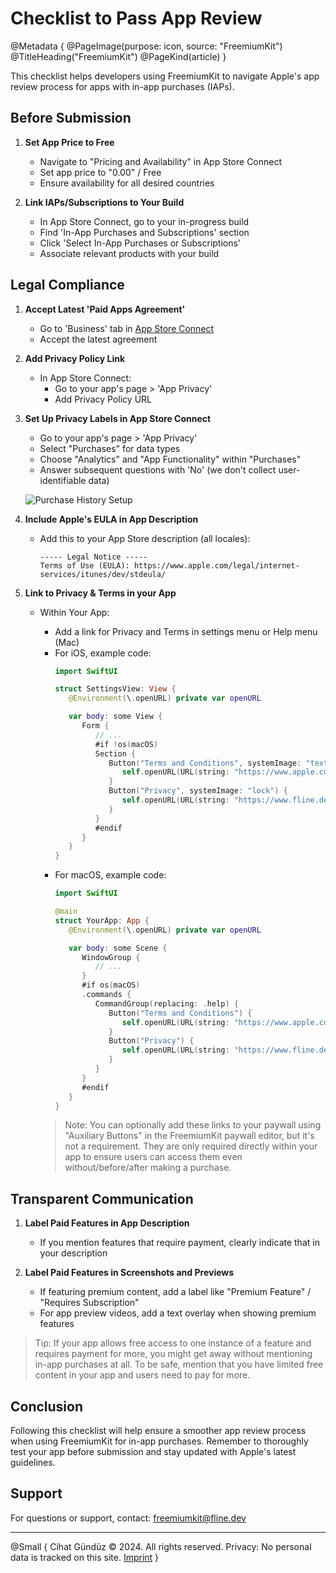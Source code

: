 # Checklist to Pass App Review

@Metadata {
   @PageImage(purpose: icon, source: "FreemiumKit")
   @TitleHeading("FreemiumKit")
   @PageKind(article)
}

This checklist helps developers using FreemiumKit to navigate Apple's app review process for apps with in-app purchases (IAPs).

## Before Submission

1. **Set App Price to Free**
   - Navigate to "Pricing and Availability" in App Store Connect
   - Set app price to "0.00" / Free
   - Ensure availability for all desired countries

2. **Link IAPs/Subscriptions to Your Build**
   - In App Store Connect, go to your in-progress build
   - Find 'In-App Purchases and Subscriptions' section
   - Click 'Select In-App Purchases or Subscriptions'
   - Associate relevant products with your build

## Legal Compliance

1. **Accept Latest 'Paid Apps Agreement'**
   - Go to 'Business' tab in [App Store Connect](https://appstoreconnect.apple.com/business)
   - Accept the latest agreement

2. **Add Privacy Policy Link**
   - In App Store Connect: 
     - Go to your app's page > 'App Privacy'
     - Add Privacy Policy URL

3. **Set Up Privacy Labels in App Store Connect**
   - Go to your app's page > 'App Privacy'
   - Select "Purchases" for data types
   - Choose "Analytics" and "App Functionality" within "Purchases"
   - Answer subsequent questions with 'No' (we don't collect user-identifiable data)
   
   ![Purchase History Setup](AppPrivacy-Purchases)


4. **Include Apple's EULA in App Description**
   - Add this to your App Store description (all locales):
     ```
     ----- Legal Notice ----- 
     Terms of Use (EULA): https://www.apple.com/legal/internet-services/itunes/dev/stdeula/
     ```

5. **Link to Privacy & Terms in your App**

   - Within Your App:
     - Add a link for Privacy and Terms in settings menu or Help menu (Mac)
     - For iOS, example code:
       ```swift
       import SwiftUI

       struct SettingsView: View {
          @Environment(\.openURL) private var openURL

          var body: some View {
             Form {
                // ...
                #if !os(macOS)
                Section {
                   Button("Terms and Conditions", systemImage: "text.book.closed") {
                      self.openURL(URL(string: "https://www.apple.com/legal/internet-services/itunes/dev/stdeula/")!)
                   }
                   Button("Privacy", systemImage: "lock") {
                      self.openURL(URL(string: "https://www.fline.dev/app-privacy-analytics-en/")!)
                   }
                }
                #endif
             }
          }
       }
       ```
     - For macOS, example code:
       ```swift
       import SwiftUI

       @main
       struct YourApp: App {
          @Environment(\.openURL) private var openURL

          var body: some Scene {
             WindowGroup {
                // ...
             }
             #if os(macOS)
             .commands {
                CommandGroup(replacing: .help) {
                   Button("Terms and Conditions") {
                      self.openURL(URL(string: "https://www.apple.com/legal/internet-services/itunes/dev/stdeula/")!)
                   }
                   Button("Privacy") {
                      self.openURL(URL(string: "https://www.fline.dev/app-privacy-analytics-en/")!)
                   }
                }
             }
             #endif
          }
       }
       ```
   
      > Note: You can optionally add these links to your paywall using "Auxiliary Buttons" in the FreemiumKit paywall editor, but it's not a requirement. They are only required directly within your app to ensure users can access them even without/before/after making a purchase.

## Transparent Communication

1. **Label Paid Features in App Description**

   - If you mention features that require payment, clearly indicate that in your description
   
2. **Label Paid Features in Screenshots and Previews**

   - If featuring premium content, add a label like "Premium Feature" / "Requires Subscription"
   - For app preview videos, add a text overlay when showing premium features

> Tip: If your app allows free access to one instance of a feature and requires payment for more, you might get away without mentioning in-app purchases at all. To be safe, mention that you have limited free content in your app and users need to pay for more.

## Conclusion

Following this checklist will help ensure a smoother app review process when using FreemiumKit for in-app purchases. Remember to thoroughly test your app before submission and stay updated with Apple's latest guidelines.

## Support

For questions or support, contact: [freemiumkit@fline.dev](mailto:freemiumkit@fline.dev)

---

@Small {
   Cihat Gündüz © 2024. All rights reserved.
   Privacy: No personal data is tracked on this site.
   [Imprint](https://www.fline.dev/imprint/)
}
